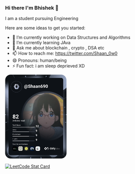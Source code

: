 ### Hi there I'm Bhishek 👋

I am a student pursuing Engineering 

Here are some ideas to get you started:

- 🔭 I’m currently working on Data Structures and Algorithms
- 🌱 I’m currently learning JAva
- 💬 Ask me about blockchain , crypto , DSA etc
- 📫 How to reach me: https://twitter.com/Shaan_0w0
- 😄 Pronouns: human/being
- ⚡ Fun fact: i am sleep deprieved XD

<a href="https://app.daily.dev/Shaan690"><img src="https://github.com/Bhishek29/bhishek29/blob/main/devcard.svg" width="200" alt="BSHK JIFFY's Dev Card"/></a>

<!-- [![Leetcode Stats](https://leetcard.Bhishek29/Bhishek29)](https://leetcode.com/bhishek29) -->

<a href="https://github.com/Bhishek29/leetcode-stats">
  <img alt="LeetCode Stat Card" src="https://apu5rh8gxk.execute-api.us-east-1.amazonaws.com/default/leetcode-stats?username=bhishek29" width="400"/>
</a>


